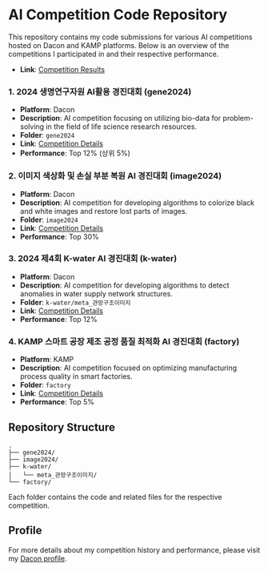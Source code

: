 # AI Competition Code Repository

This repository contains my code submissions for various AI competitions hosted on Dacon and KAMP platforms. Below is an overview of the competitions I participated in and their respective performance.

- **Link**: [Competition Results](https://pplx-res.cloudinary.com/image/upload/v1742894859/user_uploads/hWxbjxRjcgLDBlg/image)

### 1. 2024 생명연구자원 AI활용 경진대회 (gene2024)
- **Platform**: Dacon
- **Description**: AI competition focusing on utilizing bio-data for problem-solving in the field of life science research resources.
- **Folder**: `gene2024`
- **Link**: [Competition Details](https://dacon.io/competitions/official/236355/overview/description)
- **Performance**: Top 12% (상위 5%)

### 2. 이미지 색상화 및 손실 부분 복원 AI 경진대회 (image2024)
- **Platform**: Dacon
- **Description**: AI competition for developing algorithms to colorize black and white images and restore lost parts of images.
- **Folder**: `image2024`
- **Link**: [Competition Details](https://dacon.io/competitions/official/236420/overview/description)
- **Performance**: Top 30%

### 3. 2024 제4회 K-water AI 경진대회 (k-water)
- **Platform**: Dacon
- **Description**: AI competition for developing algorithms to detect anomalies in water supply network structures.
- **Folder**: `k-water/meta_관망구조이미지`
- **Link**: [Competition Details](https://dacon.io/competitions/official/236423/overview/description)
- **Performance**: Top 12%

### 4. KAMP 스마트 공장 제조 공정 품질 최적화 AI 경진대회 (factory)
- **Platform**: KAMP
- **Description**: AI competition focused on optimizing manufacturing process quality in smart factories.
- **Folder**: `factory`
- **Link**: [Competition Details](https://www.kamp-ai.kr/contestNoticeDetail?CPT_NOTICE_SEQ=18)
- **Performance**: Top 5%

## Repository Structure

```
.
├── gene2024/
├── image2024/
├── k-water/
│   └── meta_관망구조이미지/
└── factory/
```

Each folder contains the code and related files for the respective competition.

## Profile

For more details about my competition history and performance, please visit my [Dacon profile](https://dacon.io/myprofile/512087/home).
